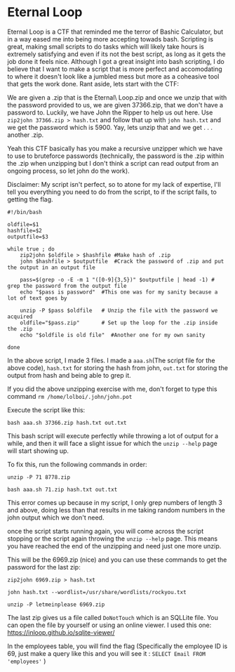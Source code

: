 Eternal Loop
============

Eternal Loop is a CTF that reminded me the terror of Bashic Calculator, but in a way eased me into being more accepting towads bash. Scripting is great, making small scripts to do tasks which will likely take hours is extremely satisfying and even if its not the best script, as long as it gets the job done it feels nice. Although I got a great insight into bash scripting, I do believe that I want to make a script that is more perfect and accomodating to where it doesn't look like a jumbled mess but more as a coheasive tool that gets the work done. Rant aside, lets start with the CTF:

We are given a .zip that is the Eternal\ Loop.zip and once we unzip that with the password provided to us, we are given 37366.zip, that we don't have a password to. Luckily, we have John the Ripper to help us out here. Use `zip2john 37366.zip > hash.txt` and follow that up with `john hash.txt` and we get the password which is 5900. Yay, lets unzip that and we get . . . another .zip. 

Yeah this CTF basically has you make a recursive unzipper which we have to use to bruteforce passwords (technically, the password is the .zip within the .zip when unzipping but I don't think a script can read output from an ongoing process, so let john do the work).

Disclaimer: My script isn't perfect, so to atone for my lack of expertise, I'll tell you everything you need to do from the script, to if the script fails, to getting the flag.

```
#!/bin/bash

oldfile=$1
hashfile=$2
outputfile=$3

while true ; do
    zip2john $oldfile > $hashfile #Make hash of .zip
    john $hashfile > $outputfile  #Crack the password of .zip and put the output in an output file
    
    pass=$(grep -o -E -m 1 "([0-9]{3,5})" $outputfile | head -1) # grep the password from the output file
    echo "$pass is password"  #This one was for my sanity because a lot of text goes by
    
    unzip -P $pass $oldfile   # Unzip the file with the password we acquired
    oldfile="$pass.zip"       # Set up the loop for the .zip inside the .zip
    echo "$oldfile is old file"  #Another one for my own sanity

done
```

In the above script, I made 3 files. I made a `aaa.sh`(The script file for the above code), `hash.txt` for storing the hash from john, `out.txt` for storing the output from hash and being able to grep it.

If you did the above unzipping exercise with me, don't forget to type this command `rm /home/lolboi/.john/john.pot`

Execute the script like this:
```
bash aaa.sh 37366.zip hash.txt out.txt
```
This bash script will execute perfectly while throwing a lot of output for a while, and then it will face a slight issue for which the `unzip --help` page will start showing up.

To fix this, run the following commands in order:
```
unzip -P 71 8778.zip 

bash aaa.sh 71.zip hash.txt out.txt
```

This error comes up because in my script, I only grep numbers of length 3 and above, doing less than that results in me taking random numbers in the john output which we don't need.

once the script starts running again, you will come across the script stopping or the script again throwing the `unzip --help` page. This means you have reached the end of the unzipping and need just one more unzip.

This will be the 6969.zip (nice) and you can use these commands to get the password for the last zip:
```
zip2john 6969.zip > hash.txt

john hash.txt --wordlist=/usr/share/wordlists/rockyou.txt

unzip -P letmeinplease 6969.zip
```

The last zip gives us a file called `DoNotTouch` which is an SQLLite file. You can open the file by yourself or using an online viewer. I used this one: https://inloop.github.io/sqlite-viewer/

In the employees table, you will find the flag (Specifically the employee ID is 69, just make a query like this and you will see it : `SELECT Email FROM 'employees'` )

